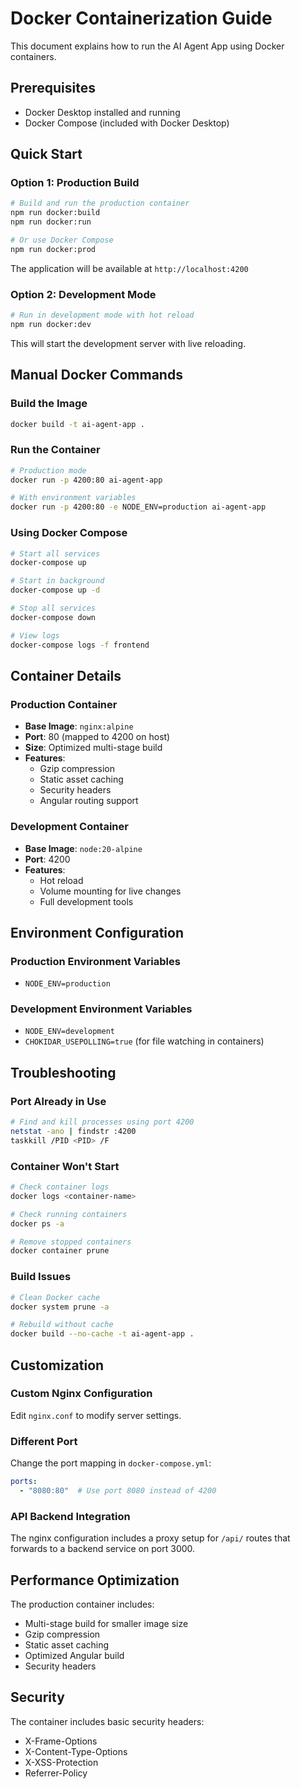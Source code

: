 # Docker Containerization Guide

This document explains how to run the AI Agent App using Docker containers.

## Prerequisites

- Docker Desktop installed and running
- Docker Compose (included with Docker Desktop)

## Quick Start

### Option 1: Production Build

```bash
# Build and run the production container
npm run docker:build
npm run docker:run

# Or use Docker Compose
npm run docker:prod
```

The application will be available at `http://localhost:4200`

### Option 2: Development Mode

```bash
# Run in development mode with hot reload
npm run docker:dev
```

This will start the development server with live reloading.

## Manual Docker Commands

### Build the Image

```bash
docker build -t ai-agent-app .
```

### Run the Container

```bash
# Production mode
docker run -p 4200:80 ai-agent-app

# With environment variables
docker run -p 4200:80 -e NODE_ENV=production ai-agent-app
```

### Using Docker Compose

```bash
# Start all services
docker-compose up

# Start in background
docker-compose up -d

# Stop all services
docker-compose down

# View logs
docker-compose logs -f frontend
```

## Container Details

### Production Container
- **Base Image**: `nginx:alpine`
- **Port**: 80 (mapped to 4200 on host)
- **Size**: Optimized multi-stage build
- **Features**: 
  - Gzip compression
  - Static asset caching
  - Security headers
  - Angular routing support

### Development Container
- **Base Image**: `node:20-alpine`
- **Port**: 4200
- **Features**:
  - Hot reload
  - Volume mounting for live changes
  - Full development tools

## Environment Configuration

### Production Environment Variables
- `NODE_ENV=production`

### Development Environment Variables
- `NODE_ENV=development`
- `CHOKIDAR_USEPOLLING=true` (for file watching in containers)

## Troubleshooting

### Port Already in Use
```bash
# Find and kill processes using port 4200
netstat -ano | findstr :4200
taskkill /PID <PID> /F
```

### Container Won't Start
```bash
# Check container logs
docker logs <container-name>

# Check running containers
docker ps -a

# Remove stopped containers
docker container prune
```

### Build Issues
```bash
# Clean Docker cache
docker system prune -a

# Rebuild without cache
docker build --no-cache -t ai-agent-app .
```

## Customization

### Custom Nginx Configuration
Edit `nginx.conf` to modify server settings.

### Different Port
Change the port mapping in `docker-compose.yml`:
```yaml
ports:
  - "8080:80"  # Use port 8080 instead of 4200
```

### API Backend Integration
The nginx configuration includes a proxy setup for `/api/` routes that forwards to a backend service on port 3000.

## Performance Optimization

The production container includes:
- Multi-stage build for smaller image size
- Gzip compression
- Static asset caching
- Optimized Angular build
- Security headers

## Security

The container includes basic security headers:
- X-Frame-Options
- X-Content-Type-Options
- X-XSS-Protection
- Referrer-Policy
